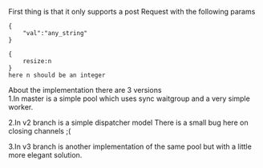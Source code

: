 First thing is that it only supports a post Request
with the following params
````
{
    "val":"any_string"
}

{
    resize:n
}
here n should be an integer
````
About the implementation there are 3 versions<br/>
1.In master is a simple pool which uses sync waitgroup
and a very simple worker.</br>

2.In v2 branch is a simple dispatcher model
  There is a small bug here on closing channels ;( </br>

3.In v3 branch is another implementation of the same pool but
  with a little more elegant solution.  
 
